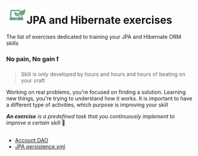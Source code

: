 # <img src="https://raw.githubusercontent.com/bobocode-projects/resources/master/image/logo_transparent_background.png" height=50/>JPA and Hibernate exercises
The list of exercises dedicated to training your JPA and Hibernate ORM skills

### No pain, No gain :heavy_exclamation_mark:

> Skill is only developed by hours and hours and hours of beating on your craft

Working on real problems, you're focused on finding a solution. Learning new things, you're trying to understand how it works.
It is important to have a different type of activities, which purpose is improving your skill 

***An exercise** is a predefined task that you continuously implement to improve a certain skill* :muscle:
##
* [Account DAO](https://github.com/boy4uck/jpa-hibernate-exercises/tree/master/account-dao-exercise)
* [JPA persistence.xml](https://github.com/boy4uck/jpa-hibernate-exercises/tree/master/jpa-persinstence-xml)

